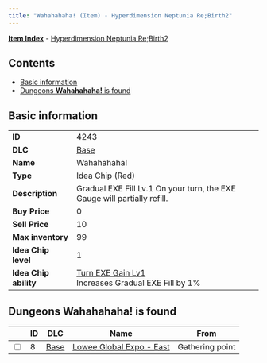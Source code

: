 ```yaml
---
title: "Wahahahaha! (Item) - Hyperdimension Neptunia Re;Birth2"
---
```


[**Item Index**](/neptunia/rb2/item/index.html) - [Hyperdimension Neptunia Re;Birth2](/neptunia/rb2)

## Contents

- [Basic information](#basic-information)
- [Dungeons **Wahahahaha!** is found](#dungeons-wahahahaha-is-found)

## Basic information

|   |   |
| -- | -- |
| **ID** | 4243 |
| **DLC** | [Base](/neptunia/rb2/dlc/0-base.html) |
| **Name** | Wahahahaha! |
| **Type** | Idea Chip (Red) |
| **Description** | Gradual EXE Fill Lv.1 On your turn, the EXE Gauge will partially refill. |
| **Buy Price** | 0 |
| **Sell Price** | 10 |
| **Max inventory** | 99 |
| **Idea Chip level** | 1 |
| **Idea Chip ability** | [Turn EXE Gain Lv1](/neptunia/rb2/ability/0-9642-turn-exe-gain-lv1.html)<br />Increases Gradual EXE Fill by 1% |

## Dungeons **Wahahahaha!** is found

|    | ID | DLC | Name | From |
| -- | -- | --- | ---- | ---- |
| <input type="checkbox" id="rb2-dungeon-0-8" class="trackbox" /> | 8 | [Base](/neptunia/rb2/dlc/0-base.html) | [Lowee Global Expo - East](/neptunia/rb2/dungeon/0-8-lowee-global-expo-east.html) | Gathering point |